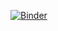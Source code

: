 [![Binder](https://mybinder.org/badge_logo.svg)](https://mybinder.org/v2/gh/Mia12701/my-first-binder/HEAD)
